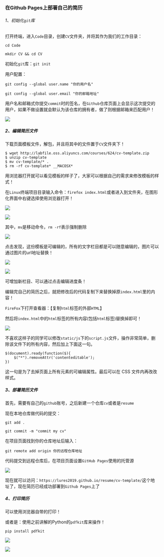 ### 在Github Pages上部署自己的简历

###### 1、初始化`git`库

打开终端，进入`Code`目录，创建`CV`文件夹，并将其作为我们的工作目录：

`cd Code`

`mkdir CV && cd CV `

初始化`git`库：`git init`

用户配置：

`git config --global user.name "你的用户名"`

`git config --global user.email "你的邮箱地址"`

用户名和邮箱式你提交`commit`时的签名，在`Github`仓库页面上会显示这次提交的用户，如果不做设置就会默认为该仓库的拥有者，做了则根据邮箱来匹配用户！

![](./pictures/本地仓库初始化.png)

##### 2、编辑简历文件

下载页面模板文件，解包，并且将其中的文件置于`CV`文件夹下！

```
$ wget http://labfile.oss.aliyuncs.com/courses/624/cv-template.zip
$ unzip cv-template
$ mv cv-template/* .
$ rm -rf cv-template* __MACOSX*
```

用浏览器打开就可以看见模板的样子了，大家可以根据自己的需求来修改模板的样式！

在`Linux`终端项目目录输入命令：`firefox index.html`或者进入到文件夹，在图形化界面中右键选择使用浏览器打开！

![](./pictures/简历模板下载.png)

![](./pictures/简历.png)

其中，`mv`是移动命令，`rm -rf`表示强制删除

![](./pictures/打开效果.png)

点击发现，这份模板是可编辑的，所有的文字栏目都是可以随意编辑的，图片可以通过图片的url地址替换！

![](./pictures/内容修改.png)

![](./pictures/修改图片.png)

可增加新栏目、可以通过点击编辑进度条！

编辑完自己的简历之后，就把修改后的代码复制下来替换掉原`index.html`里的内容！

`FireFox`下打开查看器：【复制`html`标签的外部`HTML`】

然后将`index.html`中的`html`标签的所有内容(包括`html`标签)替换掉即可！

![](./pictures/复制html.png)

不喜欢这样子的同学可以修改`static/js`下的`script.js`文件，操作非常简单，删除该文件下的所有内容，然后加上下面这一句。

```
$(document).ready(function($){
    $("*").removeAttr('contenteditable');        
})
```

这一句是为了去掉页面上所有元素的可编辑属性。最后可以在 CSS 文件内再改改样式。



##### 3、部署简历文件

首先，需要有自己的`github`账号，之后新建一个仓库`cv`或者是`resume`

现在本地仓库做代码的提交：

`git add .`

 `git commit -m "commit my cv"`

在项目页面找到你的仓库地址后输入：

`git remote add origin 你的远程仓库地址`

代码提交到远程仓库后，在项目页面设置`GitHub Pages`使用的托管源

![](./pictures/托管源.png)

现在就可以访问：`https://lures2019.github.io/resume/cv-template/`这个地址了，现在简历已经成功部署到`Github Pages`上了



##### 4、打印简历

可以使用浏览器自带的打印！

或者是：使用之前讲解的Python的`pdfkit`库来操作！

`pip install pdfkit`

![](./pictures/pdfkit打印.png)

![](./pictures/效果图.png)